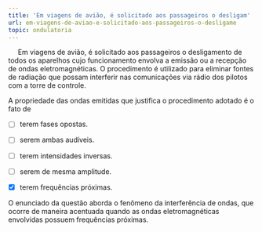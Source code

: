 ```yaml
---
title: 'Em viagens de avião, é solicitado aos passageiros o desligam'
url: em-viagens-de-aviao-e-solicitado-aos-passageiros-o-desligame
topic: ondulatoria
---
```



     Em viagens de avião, é solicitado aos passageiros o desligamento de todos os aparelhos cujo funcionamento envolva a emissão ou a recepção de ondas eletromagnéticas. O procedimento é utilizado para eliminar fontes de radiação que possam interferir nas comunicações via rádio dos pilotos com a torre de controle.

A propriedade das ondas emitidas que justifica o procedimento adotado é o fato de



- [ ] terem fases opostas.
- [ ] serem ambas audíveis.
- [ ] terem intensidades inversas.
- [ ] serem de mesma amplitude.
- [x] terem frequências próximas.


O enunciado da questão aborda o fenômeno da interferência de ondas, que ocorre de maneira acentuada quando as ondas eletromagnéticas envolvidas possuem frequências próximas.
